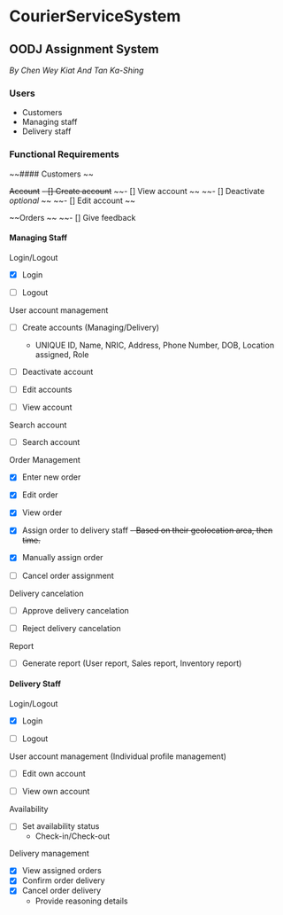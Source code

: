# CourierServiceSystem
## OODJ Assignment System

*By Chen Wey Kiat And Tan Ka-Shing*


### Users
-   Customers
-	Managing staff
-	Delivery staff


### Functional Requirements

~~#### Customers ~~


~~Account~~
~~- []	Create account~~
~~- []	View account ~~
~~- []	Deactivate *optional* ~~
~~- []	Edit account ~~


~~Orders ~~
~~- []	Give feedback 


#### Managing Staff


Login/Logout
- [x]	Login
- [ ]	Logout


User account management
- [ ]	Create accounts (Managing/Delivery)
    - UNIQUE ID, Name, NRIC, Address, Phone Number, DOB, Location assigned, Role
- [ ]	Deactivate account
- [ ]	Edit accounts
- [ ]	View account


Search account
- [ ]	Search account


Order Management
- [x]	Enter new order
- [x]	Edit order
- [x]	View order
- [x]	Assign order to delivery staff
     ~~- Based on their geolocation area, then time.~~
- [x]	Manually assign order
- [ ]	Cancel order assignment


Delivery cancelation
- [ ]	Approve delivery cancelation
- [ ]	Reject delivery cancelation


Report
- [ ]	Generate report (User report, Sales report, Inventory report)


#### Delivery Staff


Login/Logout
- [x]	Login
- [ ]	Logout


User account management (Individual profile management)
- [ ]	Edit own account
- [ ]	View own account


Availability
- [ ]	Set availability status
    - Check-in/Check-out
    
    
Delivery management
- [x]	View assigned orders
- [x]	Confirm order delivery
- [x]	Cancel order delivery
    - Provide reasoning details
